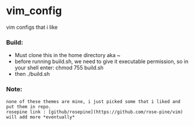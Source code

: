 # vim_config
vim configs that i like

### Build:
- Must clone this in the home directory aka ~
- before running build.sh, we need to give it executable permission, so in your shell enter: chmod 755 build.sh
- then ./build.sh

### Note:
    none of these themes are mine, i just picked some that i liked and 
    put them in repo.
    rosepine link : [github/rosepine](https://github.com/rose-pine/vim) 
    will add more *eventually*


